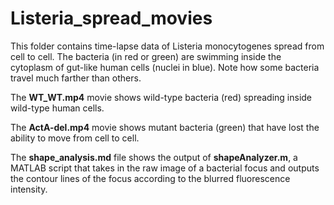 # Listeria_spread_movies


This folder contains time-lapse data of Listeria monocytogenes spread from cell to cell.
The bacteria (in red or green) are swimming inside the cytoplasm of gut-like human cells (nuclei in blue).
Note how some bacteria travel much farther than others.

The **WT_WT.mp4** movie shows wild-type bacteria (red) spreading inside wild-type human cells.

The **ActA-del.mp4** movie shows mutant bacteria (green) that have lost the ability to move from cell to cell.

The **shape_analysis.md** file shows the output of **shapeAnalyzer.m**, a MATLAB script that takes in the raw image of a bacterial focus and outputs the contour lines of the focus according to the blurred fluorescence intensity.
